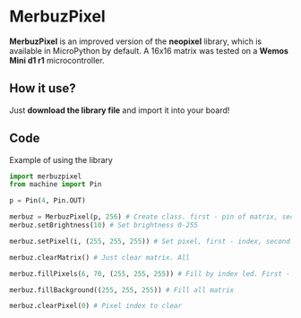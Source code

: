 # MerbuzPixel

**MerbuzPixel** is an improved version of the **neopixel** library, which is available in MicroPython by default. A 16x16 matrix was tested on a **Wemos Mini d1 r1** microcontroller.

## How it use?

Just **download the library file** and import it into your board!

## Code

Example of using the library

```python
import merbuzpixel
from machine import Pin

p = Pin(4, Pin.OUT)

merbuz = MerbuzPixel(p, 256) # Create class. first - pin of matrix, second - count of leds
merbuz.setBrightness(10) # Set brightness 0-255

merbuz.setPixel(i, (255, 255, 255)) # Set pixel, first - index, second - tuple of RGB

merbuz.clearMatrix() # Just clear matrix. All

merbuz.fillPixels(6, 70, (255, 255, 255)) # Fill by index led. First - index of first led, second - index of second led, third - tuple of RGB

merbuz.fillBackground((255, 255, 255)) # Fill all matrix

merbuz.clearPixel(0) # Pixel index to clear
```





